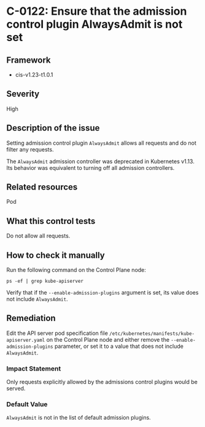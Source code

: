# C-0122: Ensure that the admission control plugin AlwaysAdmit is not set

## Framework
* cis-v1.23-t1.0.1
 
## Severity
High

## Description of the issue
Setting admission control plugin `AlwaysAdmit` allows all requests and do not filter any requests.

 The `AlwaysAdmit` admission controller was deprecated in Kubernetes v1.13. Its behavior was equivalent to turning off all admission controllers.
 
## Related resources
Pod
 
## What this control tests 
Do not allow all requests.
 
## How to check it manually 
Run the following command on the Control Plane node:

 
```
ps -ef | grep kube-apiserver

```
 Verify that if the `--enable-admission-plugins` argument is set, its value does not include `AlwaysAdmit`.
 
## Remediation
Edit the API server pod specification file `/etc/kubernetes/manifests/kube-apiserver.yaml` on the Control Plane node and either remove the `--enable-admission-plugins` parameter, or set it to a value that does not include `AlwaysAdmit`.
 
### Impact Statement
Only requests explicitly allowed by the admissions control plugins would be served.
 
### Default Value
`AlwaysAdmit` is not in the list of default admission plugins.
 
